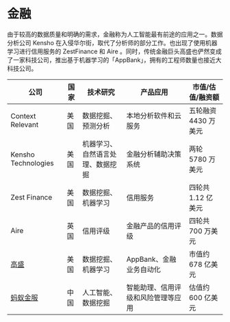 # 金融

由于较高的数据质量和明确的需求，金融称为人工智能最有前途的应用之一。数据分析公司 Kensho 在入侵华尔街，取代了分析师的部分工作。也出现了使用机器学习进行信用服务的 ZestFinance 和 Aire 。同时，传统金融巨头高盛也俨然变成了一家科技公司，推出基于机器学习的「AppBank」，拥有的工程师数量也接近大科技公司。

公司|国家|技术研究|产品应用|市值/估值/融资额
---|---|---|---|---
Context Relevant|美国|数据挖掘、预测分析|本地分析软件和云服务|五轮融资 4430 万美元
Kensho Technologies|美国|机器学习、自然语言处理、数据挖掘|金融分析辅助决策系统|两轮 5780 万美元
Zest Finance|美国|数据挖掘、机器学习|信用服务|四轮共 1.12 亿美元
Aire|英国|信用评级|金融产品的信用评级|四轮共 700 万美元
[高盛](http://www.goldmansachs.com/)|美国|数据挖掘、机器学习|AppBank、金融业务自动化|市值约 678 亿美元
[蚂蚁金服](https://www.antgroup.com/)|中国|人工智能、数据挖掘|智能助理、信用评级和风险管理等应用|估值约 600 亿美元
